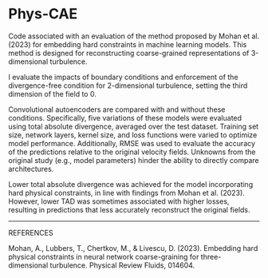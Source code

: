 # Phys-CAE
Code associated with an evaluation of the method proposed by Mohan et al. (2023) for embedding hard constraints in machine learning models. This method is designed for reconstructing coarse-grained representations of 3-dimensional turbulence. 

I evaluate the impacts of boundary conditions and enforcement of the divergence-free condition for 2-dimensional turbulence, setting the third dimension of the field to 0.

Convolutional autoencoders are compared with and without these conditions. Specifically, five variations of these models were evaluated using total absolute divergence, averaged over the test dataset. Training set size, network layers, kernel size, and loss functions were varied to optimize model performance. Additionally, RMSE was used to evaluate the accuracy of the predictions relative to the original velocity fields. Unknowns from the original study (e.g., model parameters) hinder the ability to directly compare architectures.

Lower total absolute divergence was achieved for the model incorporating hard physical constraints, in line with findings from Mohan et al. (2023). However, lower TAD was sometimes associated with higher losses, resulting in predictions that less accurately reconstruct the original fields. 

---
REFERENCES 

Mohan, A., Lubbers, T., Chertkov, M., & Livescu, D. (2023). Embedding hard physical constraints in neural network coarse-graining for three-dimensional turbulence. Physical Review Fluids, 014604. 
